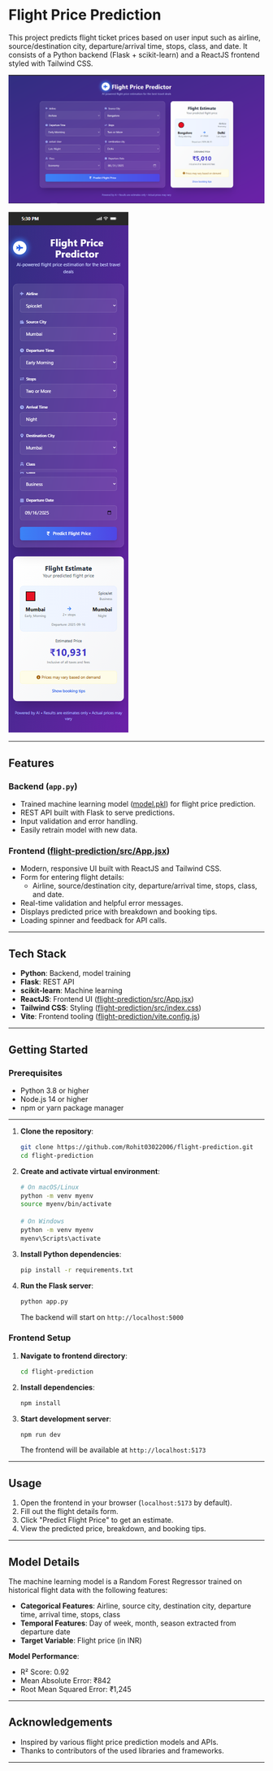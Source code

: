 # Flight Price Prediction

This project predicts flight ticket prices based on user input such as airline, source/destination city, departure/arrival time, stops, class, and date. It consists of a Python backend (Flask + scikit-learn) and a ReactJS frontend styled with Tailwind CSS.


![Flight Price Prediction Web Page](https://github.com/Rohit03022006/flight-prediction/blob/main/Flight%20Price%20Prediction%20Web%20page.PNG?raw=true)

![Flight Price Prediction](https://github.com/Rohit03022006/flight-prediction/blob/main/Flight%20Price%20Prediction.png?raw=true)

---
## Features

### Backend (`app.py`)
- Trained machine learning model ([model.pkl](model.pkl)) for flight price prediction.
- REST API built with Flask to serve predictions.
- Input validation and error handling.
- Easily retrain model with new data.

### Frontend ([flight-prediction/src/App.jsx](flight-prediction/src/App.jsx))
- Modern, responsive UI built with ReactJS and Tailwind CSS.
- Form for entering flight details:
  - Airline, source/destination city, departure/arrival time, stops, class, and date.
- Real-time validation and helpful error messages.
- Displays predicted price with breakdown and booking tips.
- Loading spinner and feedback for API calls.

---

## Tech Stack

- **Python**: Backend, model training
- **Flask**: REST API
- **scikit-learn**: Machine learning
- **ReactJS**: Frontend UI ([flight-prediction/src/App.jsx](flight-prediction/src/App.jsx))
- **Tailwind CSS**: Styling ([flight-prediction/src/index.css](flight-prediction/src/index.css))
- **Vite**: Frontend tooling ([flight-prediction/vite.config.js](flight-prediction/vite.config.js))

---

## Getting Started

### Prerequisites
- Python 3.8 or higher
- Node.js 14 or higher
- npm or yarn package manager
--- 
1. **Clone the repository**:
   ```sh
   git clone https://github.com/Rohit03022006/flight-prediction.git
   cd flight-prediction
   ```

2. **Create and activate virtual environment**:
   ```sh
   # On macOS/Linux
   python -m venv myenv
   source myenv/bin/activate
   
   # On Windows
   python -m venv myenv
   myenv\Scripts\activate
   ```

3. **Install Python dependencies**:
   ```sh
   pip install -r requirements.txt
   ```

4. **Run the Flask server**:
   ```sh
   python app.py
   ```
   The backend will start on `http://localhost:5000`

### Frontend Setup

1. **Navigate to frontend directory**:
   ```sh
   cd flight-prediction
   ```

2. **Install dependencies**:
   ```sh
   npm install
   ```

3. **Start development server**:
   ```sh
   npm run dev
   ```
   The frontend will be available at `http://localhost:5173`
--- 
## Usage

1. Open the frontend in your browser (`localhost:5173` by default).
2. Fill out the flight details form.
3. Click "Predict Flight Price" to get an estimate.
4. View the predicted price, breakdown, and booking tips.

---
## Model Details

The machine learning model is a Random Forest Regressor trained on historical flight data with the following features:

- **Categorical Features**: Airline, source city, destination city, departure time, arrival time, stops, class
- **Temporal Features**: Day of week, month, season extracted from departure date
- **Target Variable**: Flight price (in INR)

**Model Performance**:
- R² Score: 0.92
- Mean Absolute Error: ₹842
- Root Mean Squared Error: ₹1,245

---

## Acknowledgements

- Inspired by various flight price prediction models and APIs.
- Thanks to contributors of the used libraries and frameworks.

---
